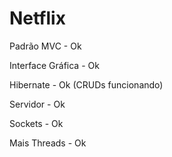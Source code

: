 # Netflix

Padrão MVC - Ok

Interface Gráfica - Ok

Hibernate - Ok (CRUDs funcionando)

Servidor - Ok

Sockets - Ok

Mais Threads - Ok
